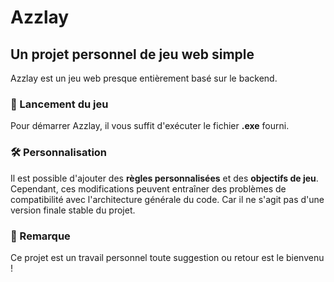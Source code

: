 # Azzlay

## Un projet personnel de jeu web simple

Azzlay est un jeu web presque entièrement basé sur le backend.

### 🚀 Lancement du jeu
Pour démarrer Azzlay, il vous suffit d'exécuter le fichier **.exe** fourni.

### 🛠️ Personnalisation
Il est possible d'ajouter des **règles personnalisées** et des **objectifs de jeu**. Cependant, ces modifications peuvent entraîner des problèmes de compatibilité avec l'architecture générale du code. Car il ne s'agit pas d'une version finale stable du projet.

### 📌 Remarque
Ce projet est un travail personnel toute suggestion ou retour est le bienvenu !



